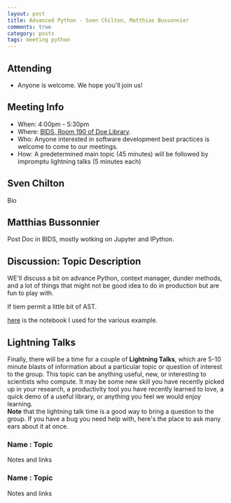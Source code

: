 ```yaml
---
layout: post
title: Advanced Python - Sven Chilton, Matthias Bussonnier
comments: true
category: posts
tags: meeting python
---
```


## Attending

- Anyone is welcome. We hope you'll join us!

## Meeting Info

- When: 4:00pm - 5:30pm
- Where: [BIDS, Room 190 of Doe Library](https://bids.berkeley.edu).
- Who: Anyone interested in software development best practices is welcome to come to our meetings.
- How: A predetermined main topic (45 minutes) will be followed by impromptu lightning talks (5 minutes each)


## Sven Chilton

Bio

## Matthias Bussonnier

Post Doc in BIDS, mostly wotking on Jupyter and IPython. 


## Discussion: Topic Description

WE'll discuss a bit on advance Python, context manager, dunder methods, and a lot of things that might not be good idea to do in production but are fun to play with. 

If tiem permit a little bit of AST. 

[here](https://gist.github.com/Carreau/b8ed0853ab93a1943319) is the notebook I used for the various example. 


## Lightning Talks

Finally, there will be a time for a couple of **Lightning Talks**, which are 
5-10 minute blasts of information about a particular topic or question of 
interest to the group.  This topic can be anything useful, new, or interesting 
to scientists who compute. It may be some new skill you have recently picked up 
in your research, a productivity tool you have recently learned to love, a 
quick demo of a useful library, or anything you feel we would enjoy learning.  
**Note** that the lightning talk time is a good way to bring a question to the 
group. If you have a bug you need help with, here's the place to ask many ears 
about it at once.  


### Name : Topic 

Notes and links

### Name : Topic

Notes and links
